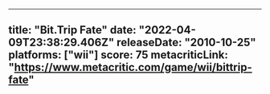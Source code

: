 
---
title: "Bit.Trip Fate"
date: "2022-04-09T23:38:29.406Z"
releaseDate: "2010-10-25"
platforms: ["wii"]
score: 75
metacriticLink: "https://www.metacritic.com/game/wii/bittrip-fate"
---
